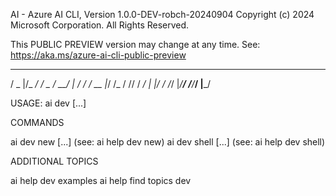 AI - Azure AI CLI, Version 1.0.0-DEV-robch-20240904
Copyright (c) 2024 Microsoft Corporation. All Rights Reserved.

This PUBLIC PREVIEW version may change at any time.
See: https://aka.ms/azure-ai-cli-public-preview

   ___  _____   ___  _____   __
  / _ |/_  _/  / _ \/ __/ | / /
 / __ |_/ /_  / // / _/ | |/ /
/_/ |_/____/ /____/___/ |___/
   
USAGE: ai dev <command> [...]

COMMANDS

  ai dev new [...]            (see: ai help dev new)
  ai dev shell [...]          (see: ai help dev shell)

ADDITIONAL TOPICS

  ai help dev examples
  ai help find topics dev

